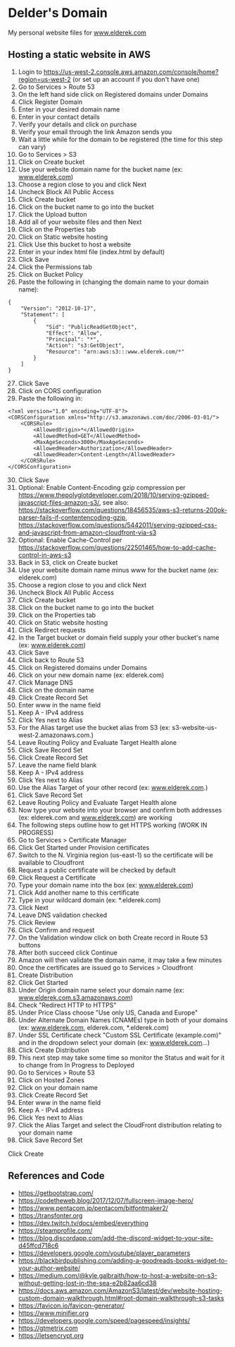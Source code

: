 # Delder's Domain
My personal website files for www.elderek.com

## Hosting a static website in AWS

1. Login to https://us-west-2.console.aws.amazon.com/console/home?region=us-west-2 (or set up an account if you don't have one)
1. Go to Services > Route 53
1. On the left hand side click on Registered domains under Domains
1. Click Register Domain
1. Enter in your desired domain name
1. Enter in your contact details
1. Verify your details and click on purchase
1. Verify your email through the link Amazon sends you
1. Wait a little while for the domain to be registered (the time for this step can vary)
1. Go to Services > S3
1. Click on Create bucket
1. Use your website domain name for the bucket name (ex: www.elderek.com)
1. Choose a region close to you and click Next
1. Uncheck Block All Public Access
1. Click Create bucket
1. Click on the bucket name to go into the bucket
1. Click the Upload button
1. Add all of your website files and then Next
1. Click on the Properties tab
1. Click on Static website hosting
1. Click Use this bucket to host a website
1. Enter in your index html file (index.html by default)
1. Click Save
1. Click the Permissions tab
1. Click on Bucket Policy
1. Paste the following in (changing the domain name to your domain name):
```
{
    "Version": "2012-10-17",
    "Statement": [
        {
            "Sid": "PublicReadGetObject",
            "Effect": "Allow",
            "Principal": "*",
            "Action": "s3:GetObject",
            "Resource": "arn:aws:s3:::www.elderek.com/*"
        }
    ]
}
```
27. Click Save
1. Click on CORS configuration
1. Paste the following in:
```
<?xml version="1.0" encoding="UTF-8"?>
<CORSConfiguration xmlns="http://s3.amazonaws.com/doc/2006-03-01/">
    <CORSRule>
        <AllowedOrigin>*</AllowedOrigin>
        <AllowedMethod>GET</AllowedMethod>
        <MaxAgeSeconds>3000</MaxAgeSeconds>
        <AllowedHeader>Authorization</AllowedHeader>    
        <AllowedHeader>Content-Length</AllowedHeader>
    </CORSRule>
</CORSConfiguration>
```
30. Click Save
1. Optional: Enable Content-Encoding gzip compression per https://www.thepolyglotdeveloper.com/2018/10/serving-gzipped-javascript-files-amazon-s3/, see also: https://stackoverflow.com/questions/18456535/aws-s3-returns-200ok-parser-fails-if-contentencoding-gzip, https://stackoverflow.com/questions/5442011/serving-gzipped-css-and-javascript-from-amazon-cloudfront-via-s3
1. Optional: Enable Cache-Control per https://stackoverflow.com/questions/22501465/how-to-add-cache-control-in-aws-s3
1. Back in S3, click on Create bucket
1. Use your website domain name minus www for the bucket name (ex: elderek.com)
1. Choose a region close to you and click Next
1. Uncheck Block All Public Access
1. Click Create bucket
1. Click on the bucket name to go into the bucket
1. Click on the Properties tab
1. Click on Static website hosting
1. Click Redirect requests
1. In the Target bucket or domain field supply your other bucket's name (ex: www.elderek.com)
1. Click Save
1. Click back to Route 53
1. Click on Registered domains under Domains
1. Click on your new domain name (ex: elderek.com)
1. Click Manage DNS
1. Click on the domain name
1. Click Create Record Set
1. Enter www in the name field
1. Keep A - IPv4 address
1. Click Yes next to Alias
1. For the Alias target use the bucket alias from S3 (ex: s3-website-us-west-2.amazonaws.com.)
1. Leave Routing Policy and Evaluate Target Health alone
1. Click Save Record Set
1. Click Create Record Set
1. Leave the name field blank
1. Keep A - IPv4 address
1. Click Yes next to Alias
1. Use the Alias Target of your other record (ex: www.elderek.com.)
1. Click Save Record Set
1. Leave Routing Policy and Evaluate Target Health alone
1. Now type your website into your browser and confirm both addresses (ex: elderek.com and www.elderek.com) are working
1. The following steps outline how to get HTTPS working (WORK IN PROGRESS)
1. Go to Services > Certificate Manager
1. Click Get Started under Provision certificates
1. Switch to the N. Virginia region (us-east-1) so the certificate will be available to Cloudfront
1. Request a public certificate will be checked by default
1. Click Request a Certificate
1. Type your domain name into the box (ex: www.elderek.com)
1. Click Add another name to this certificate
1. Type in your wildcard domain (ex: *.elderek.com)
1. Click Next
1. Leave DNS validation checked
1. Click Review
1. Click Confirm and request
1. On the Validation window click on both Create record in Route 53 buttons
1. After both succeed click Continue
1. Amazon will then validate the domain name, it may take a few minutes
1. Once the certificates are issued go to Services > Cloudfront
1. Create Distribution
1. Click Get Started
1. Under Origin domain name select your domain name (ex: www.elderek.com.s3.amazonaws.com)
1. Check "Redirect HTTP to HTTPS"
1. Under Price Class choose "Use only US, Canada and Europe" 
1. Under Alternate Domain Names (CNAMEs) type in both of your domains (ex: www.elderek.com, elderek.com, *.elderek.com)
1. Under SSL Certificate check "Custom SSL Certificate (example.com)" and in the dropdown select your domain (ex: www.elderek.com...)
1. Click Create Distribution
1. This next step may take some time so monitor the Status and wait for it to change from In Progress to Deployed
1. Go to Services > Route 53
1. Click on Hosted Zones
1. Click on your domain name
1. Click Create Record Set
1. Enter www in the name field
1. Keep A - IPv4 address
1. Click Yes next to Alias
1. Click the Alias Target and select the CloudFront distribution relating to your domain name
1. Click Save Record Set

Click Create

## References and Code
* https://getbootstrap.com/
* https://codetheweb.blog/2017/12/07/fullscreen-image-hero/
* https://www.pentacom.jp/pentacom/bitfontmaker2/
* https://transfonter.org
* https://dev.twitch.tv/docs/embed/everything
* https://steamprofile.com/
* https://blog.discordapp.com/add-the-discord-widget-to-your-site-d45ffcd718c6
* https://developers.google.com/youtube/player_parameters
* https://blackbirdpublishing.com/adding-a-goodreads-books-widget-to-your-author-website/
* https://medium.com/@kyle.galbraith/how-to-host-a-website-on-s3-without-getting-lost-in-the-sea-e2b82aa6cd38
* https://docs.aws.amazon.com/AmazonS3/latest/dev/website-hosting-custom-domain-walkthrough.html#root-domain-walkthrough-s3-tasks
* https://favicon.io/favicon-generator/
* https://www.minifier.org
* https://developers.google.com/speed/pagespeed/insights/
* https://gtmetrix.com
* https://letsencrypt.org
